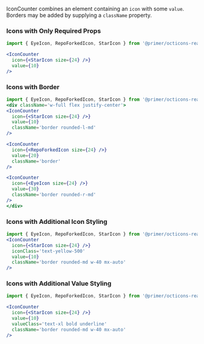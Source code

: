 IconCounter combines an element containing an `icon` with some `value`. Borders may be added by supplying a `className` property.

### Icons with Only Required Props
```jsx
import { EyeIcon, RepoForkedIcon, StarIcon } from '@primer/octicons-react';

<IconCounter
  icon={<StarIcon size={24} />}
  value={10}
/>
```

### Icons with Border
```jsx
import { EyeIcon, RepoForkedIcon, StarIcon } from '@primer/octicons-react';
<div className='w-full flex justify-center'>
<IconCounter
  icon={<StarIcon size={24} />}
  value={10}
  className='border rounded-l-md'
/>

<IconCounter
  icon={<RepoForkedIcon size={24} />}
  value={20}
  className='border'
/>

<IconCounter
  icon={<EyeIcon size={24} />}
  value={30}
  className='border rounded-r-md'
/>
</div>
```

### Icons with Additional Icon Styling
```jsx
import { EyeIcon, RepoForkedIcon, StarIcon } from '@primer/octicons-react';
<IconCounter
  icon={<StarIcon size={24} />}
  iconClass='text-yellow-500'
  value={10}
  className='border rounded-md w-40 mx-auto'
/>
```

### Icons with Additional Value Styling
```jsx
import { EyeIcon, RepoForkedIcon, StarIcon } from '@primer/octicons-react';

<IconCounter
  icon={<StarIcon size={24} />}
  value={10}
  valueClass='text-xl bold underline'
  className='border rounded-md w-40 mx-auto'
/>
```